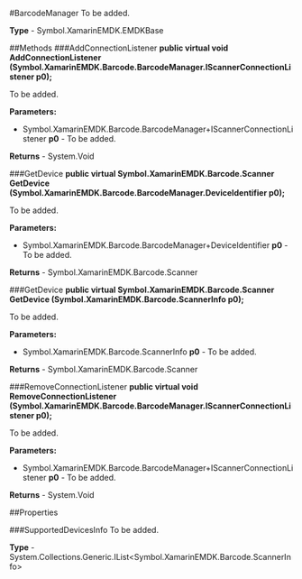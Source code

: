 #BarcodeManager
To be added.

**Type** - Symbol.XamarinEMDK.EMDKBase

##Methods
###AddConnectionListener
**public virtual void AddConnectionListener (Symbol.XamarinEMDK.Barcode.BarcodeManager.IScannerConnectionListener p0);**

To be added.

**Parameters:** 

* Symbol.XamarinEMDK.Barcode.BarcodeManager+IScannerConnectionListener **p0** - To be added.

**Returns** - System.Void

###GetDevice
**public virtual Symbol.XamarinEMDK.Barcode.Scanner GetDevice (Symbol.XamarinEMDK.Barcode.BarcodeManager.DeviceIdentifier p0);**

To be added.

**Parameters:** 

* Symbol.XamarinEMDK.Barcode.BarcodeManager+DeviceIdentifier **p0** - To be added.

**Returns** - Symbol.XamarinEMDK.Barcode.Scanner

###GetDevice
**public virtual Symbol.XamarinEMDK.Barcode.Scanner GetDevice (Symbol.XamarinEMDK.Barcode.ScannerInfo p0);**

To be added.

**Parameters:** 

* Symbol.XamarinEMDK.Barcode.ScannerInfo **p0** - To be added.

**Returns** - Symbol.XamarinEMDK.Barcode.Scanner

###RemoveConnectionListener
**public virtual void RemoveConnectionListener (Symbol.XamarinEMDK.Barcode.BarcodeManager.IScannerConnectionListener p0);**

To be added.

**Parameters:** 

* Symbol.XamarinEMDK.Barcode.BarcodeManager+IScannerConnectionListener **p0** - To be added.

**Returns** - System.Void

##Properties

###SupportedDevicesInfo
To be added.

**Type** - System.Collections.Generic.IList<Symbol.XamarinEMDK.Barcode.ScannerInfo>


